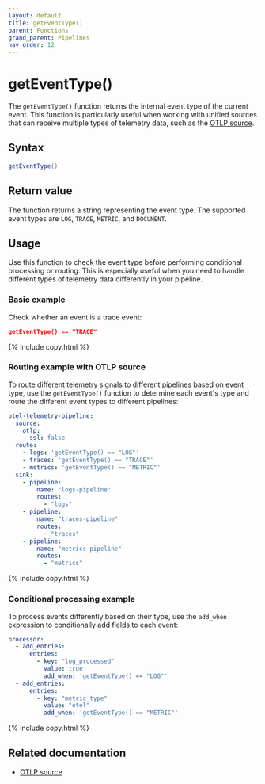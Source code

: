 ```yaml
---
layout: default
title: getEventType()
parent: Functions
grand_parent: Pipelines
nav_order: 12
---
```


# getEventType()

The `getEventType()` function returns the internal event type of the current event. This function is particularly useful when working with unified sources that can receive multiple types of telemetry data, such as the [OTLP source]({{site.url}}{{site.baseurl}}/data-prepper/pipelines/configuration/sources/otlp-source/).

## Syntax

```java
getEventType()
```

## Return value

The function returns a string representing the event type. The supported event types are `LOG`, `TRACE`, `METRIC`, and `DOCUMENT`.

## Usage

Use this function to check the event type before performing conditional processing or routing. This is especially useful when you need to handle different types of telemetry data differently in your pipeline.

### Basic example

Check whether an event is a trace event:

```json
getEventType() == "TRACE"
```
{% include copy.html %}

### Routing example with OTLP source

To route different telemetry signals to different pipelines based on event type, use the `getEventType()` function to determine each event's type and route the different event types to different pipelines:

```yaml
otel-telemetry-pipeline:
  source:
    otlp:
      ssl: false
  route:
    - logs: 'getEventType() == "LOG"'
    - traces: 'getEventType() == "TRACE"'
    - metrics: 'getEventType() == "METRIC"'
  sink:
    - pipeline:
        name: "logs-pipeline"
        routes:
          - "logs"
    - pipeline:
        name: "traces-pipeline"
        routes:
          - "traces"
    - pipeline:
        name: "metrics-pipeline"
        routes:
          - "metrics"
```
{% include copy.html %}

### Conditional processing example

To process events differently based on their type, use the `add_when` expression to conditionally add fields to each event:

```yaml
processor:
  - add_entries:
      entries:
        - key: "log_processed"
          value: true
          add_when: 'getEventType() == "LOG"'
  - add_entries:
      entries:
        - key: "metric_type"
          value: "otel"
          add_when: 'getEventType() == "METRIC"'
```
{% include copy.html %}

## Related documentation

- [OTLP source]({{site.url}}{{site.baseurl}}/data-prepper/pipelines/configuration/sources/otlp-source/)